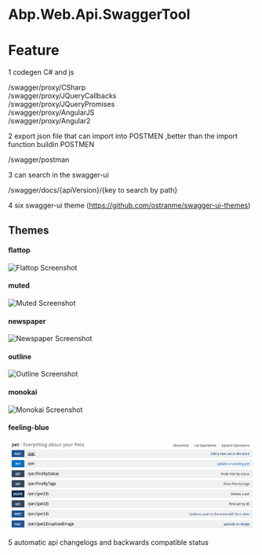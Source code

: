 # Abp.Web.Api.SwaggerTool

# Feature  
1 codegen C# and js  

/swagger/proxy/CSharp  
/swagger/proxy/JQueryCallbacks  
/swagger/proxy/JQueryPromises  
/swagger/proxy/AngularJS  
/swagger/proxy/Angular2  


2 export json file that can import into POSTMEN ,better than the  import function buildin POSTMEN

/swagger/postman

3 can search in the swagger-ui   

/swagger/docs/{apiVersion}/{key to search by path}

4 six swagger-ui theme (https://github.com/ostranme/swagger-ui-themes)  

## Themes

#### flattop
![Flattop Screenshot](https://github.com/ostranme/swagger-ui-themes/blob/master/screenshots/flattop.png)

#### muted
![Muted Screenshot](https://github.com/ostranme/swagger-ui-themes/blob/master/screenshots/muted.png)

#### newspaper
![Newspaper Screenshot](https://github.com/ostranme/swagger-ui-themes/blob/master/screenshots/newspaper.png)

#### outline
![Outline Screenshot](https://github.com/ostranme/swagger-ui-themes/blob/master/screenshots/outline.png)

#### monokai
![Monokai Screenshot](https://github.com/ostranme/swagger-ui-themes/blob/master/screenshots/monokai.png)

#### feeling-blue
![Feeling Blue Screenshot](https://github.com/ostranme/swagger-ui-themes/blob/master/screenshots/feeling-blue.png)

5 automatic api changelogs and backwards compatible status   

